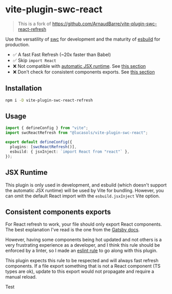# vite-plugin-swc-react

> This is a fork of https://github.com/ArnaudBarre/vite-plugin-swc-react-refresh

Use the versatility of [swc](https://swc.rs/) for development and the maturity of [esbuild](https://esbuild.github.io/) for production.

- ✅ A fast Fast Refresh (~20x faster than Babel)
- ✅ Skip `import React`
- ❌ Not compatible with [automatic JSX runtime](https://reactjs.org/blog/2020/09/22/introducing-the-new-jsx-transform.html). See [this section](#jsx-runtime)
- ❌ Don't check for consistent components exports. See [this section](#consistent-components-exports)

## Installation

```sh
npm i -D vite-plugin-swc-react-refresh
```

## Usage

```ts
import { defineConfig } from "vite";
import swcReactRefresh from "@lucasols/vite-plugin-swc-react";

export default defineConfig({
  plugins: [swcReactRefresh()],
  esbuild: { jsxInject: `import React from "react"` },
});
```

## JSX Runtime

This plugin is only used in development, and esbuild (which doesn't support the automatic JSX runtime) will be used by Vite for bundling. However, you can omit the default React import with the `esbuild.jsxInject` Vite option.

## Consistent components exports

For React refresh to work, your file should only export React components. The best explanation I've read is the one from the [Gatsby docs](https://www.gatsbyjs.com/docs/reference/local-development/fast-refresh/#how-it-works).

However, having some components being hot updated and not others is a very frustrating experience as a developer, and I think this rule should be enforced by a linter, so I made an [eslint rule](https://github.com/ArnaudBarre/eslint-plugin-react-refresh) to go along with this plugin.

This plugin expects this rule to be respected and will always fast refresh components. If a file export something that is not a React component (TS types are ok), update to this export would not propagate and require a manual reload.

Test
